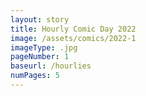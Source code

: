 ```yaml
---
layout: story
title: Hourly Comic Day 2022
image: /assets/comics/2022-1
imageType: .jpg
pageNumber: 1
baseurl: /hourlies
numPages: 5
---
```

